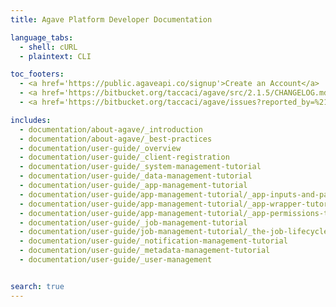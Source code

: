 ```yaml
---
title: Agave Platform Developer Documentation

language_tabs:
  - shell: cURL
  - plaintext: CLI

toc_footers:
  - <a href='https://public.agaveapi.co/signup'>Create an Account</a>
  - <a href='https://bitbucket.org/taccaci/agave/src/2.1.5/CHANGELOG.md' target='_blank'>CHANGELOG</a>
  - <a href='https://bitbucket.org/taccaci/agave/issues?reported_by=%21closed&reported_by=proposal&reported_by=enhancement&status=new&status=open' target='_blank'>Road Map</a>

includes:
  - documentation/about-agave/_introduction
  - documentation/about-agave/_best-practices
  - documentation/user-guide/_overview
  - documentation/user-guide/_client-registration
  - documentation/user-guide/_system-management-tutorial
  - documentation/user-guide/_data-management-tutorial
  - documentation/user-guide/_app-management-tutorial
  - documentation/user-guide/app-management-tutorial/_app-inputs-and-parameters-tutorial
  - documentation/user-guide/app-management-tutorial/_app-wrapper-tutorial
  - documentation/user-guide/app-management-tutorial/_app-permissions-tutorial
  - documentation/user-guide/_job-management-tutorial
  - documentation/user-guide/job-management-tutorial/_the-job-lifecycle
  - documentation/user-guide/_notification-management-tutorial
  - documentation/user-guide/_metadata-management-tutorial
  - documentation/user-guide/_user-management


search: true
---
```

